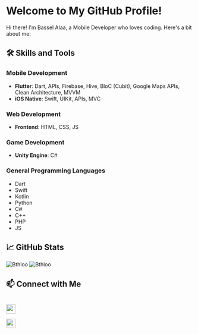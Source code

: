 # Welcome to My GitHub Profile!

Hi there! I'm Bassel Alaa, a Mobile Developer who loves coding. Here's a bit about me:

## 🛠️ Skills and Tools
### Mobile Development
- **Flutter**: Dart, APIs, Firebase, Hive, BloC (Cubit), Google Maps APIs, Clean Architecture, MVVM
- **iOS Native**: Swift, UIKit, APIs, MVC

### Web Development
- **Frontend**: HTML, CSS, JS

### Game Development
- **Unity Engine**: C#

### General Programming Languages
- Dart
- Swift
- Kotlin
- Python
- C#
- C++
- PHP
- JS


## 📈 GitHub Stats
![Bthloo](https://github-readme-stats.vercel.app/api?username=Bthloo&show_icons=true&theme=radical)
![Bthloo](https://github-readme-streak-stats.herokuapp.com/?user=Bthloo&&theme=radical&&hide_border=false&show_icons=true)

## 📫 Connect with Me

<br/>
<a href="https://www.linkedin.com/in/bassel-alaa-9287b321b/"><img src="https://img.shields.io/badge/linkedin-%230077B5.svg?&style=for-the-badge&logo=linkedin&logoColor=white" height=25</a>

<a href="mailto:basselalaa55@gmail.com"><img src="https://img.shields.io/badge/Outlook-0078D4?style=for-the-badge&logo=microsoft-outlook&logoColor=white" height=25></a>


